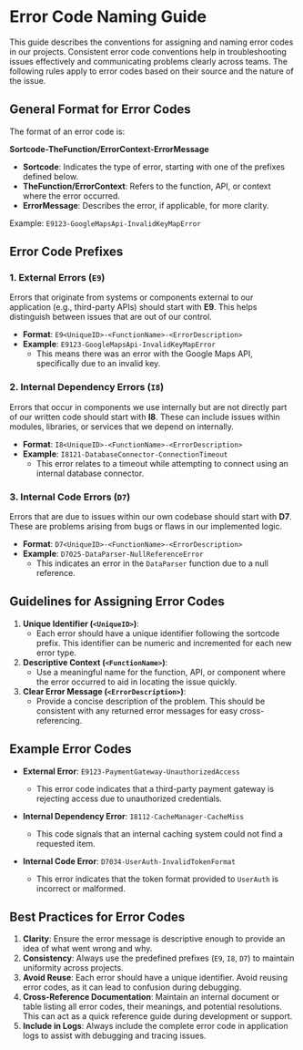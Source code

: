 # Error Code Naming Guide

This guide describes the conventions for assigning and naming error codes in our projects. Consistent error code conventions help in troubleshooting issues effectively and communicating problems clearly across teams. The following rules apply to error codes based on their source and the nature of the issue.

## General Format for Error Codes

The format of an error code is:

**Sortcode-TheFunction/ErrorContext-ErrorMessage**

- **Sortcode**: Indicates the type of error, starting with one of the prefixes defined below.
- **TheFunction/ErrorContext**: Refers to the function, API, or context where the error occurred.
- **ErrorMessage**: Describes the error, if applicable, for more clarity.

Example: `E9123-GoogleMapsApi-InvalidKeyMapError`

## Error Code Prefixes

### 1. External Errors (`E9`)
Errors that originate from systems or components external to our application (e.g., third-party APIs) should start with **E9**. This helps distinguish between issues that are out of our control.

- **Format**: `E9<UniqueID>-<FunctionName>-<ErrorDescription>`
- **Example**: `E9123-GoogleMapsApi-InvalidKeyMapError`
  - This means there was an error with the Google Maps API, specifically due to an invalid key.

### 2. Internal Dependency Errors (`I8`)
Errors that occur in components we use internally but are not directly part of our written code should start with **I8**. These can include issues within modules, libraries, or services that we depend on internally.

- **Format**: `I8<UniqueID>-<FunctionName>-<ErrorDescription>`
- **Example**: `I8121-DatabaseConnector-ConnectionTimeout`
  - This error relates to a timeout while attempting to connect using an internal database connector.

### 3. Internal Code Errors (`D7`)
Errors that are due to issues within our own codebase should start with **D7**. These are problems arising from bugs or flaws in our implemented logic.

- **Format**: `D7<UniqueID>-<FunctionName>-<ErrorDescription>`
- **Example**: `D7025-DataParser-NullReferenceError`
  - This indicates an error in the `DataParser` function due to a null reference.

## Guidelines for Assigning Error Codes

1. **Unique Identifier (`<UniqueID>`)**:
   - Each error should have a unique identifier following the sortcode prefix. This identifier can be numeric and incremented for each new error type.
2. **Descriptive Context (`<FunctionName>`)**:
   - Use a meaningful name for the function, API, or component where the error occurred to aid in locating the issue quickly.
3. **Clear Error Message (`<ErrorDescription>`)**:
   - Provide a concise description of the problem. This should be consistent with any returned error messages for easy cross-referencing.

## Example Error Codes

- **External Error**: `E9123-PaymentGateway-UnauthorizedAccess`
  - This error code indicates that a third-party payment gateway is rejecting access due to unauthorized credentials.

- **Internal Dependency Error**: `I8112-CacheManager-CacheMiss`
  - This code signals that an internal caching system could not find a requested item.

- **Internal Code Error**: `D7034-UserAuth-InvalidTokenFormat`
  - This error indicates that the token format provided to `UserAuth` is incorrect or malformed.

## Best Practices for Error Codes

1. **Clarity**: Ensure the error message is descriptive enough to provide an idea of what went wrong and why.
2. **Consistency**: Always use the predefined prefixes (`E9`, `I8`, `D7`) to maintain uniformity across projects.
3. **Avoid Reuse**: Each error should have a unique identifier. Avoid reusing error codes, as it can lead to confusion during debugging.
4. **Cross-Reference Documentation**: Maintain an internal document or table listing all error codes, their meanings, and potential resolutions. This can act as a quick reference guide during development or support.
5. **Include in Logs**: Always include the complete error code in application logs to assist with debugging and tracing issues.